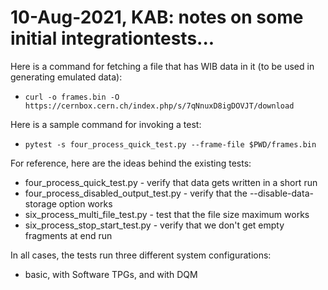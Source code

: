 # 10-Aug-2021, KAB: notes on some initial integrationtests...

Here is a command for fetching a file that has WIB data in it (to be used in generating emulated data):

* `curl -o frames.bin -O https://cernbox.cern.ch/index.php/s/7qNnuxD8igDOVJT/download`

Here is a sample command for invoking a test:

* `pytest -s four_process_quick_test.py --frame-file $PWD/frames.bin`

For reference, here are the ideas behind the existing tests:
* four_process_quick_test.py - verify that data gets written in a short run
* four_process_disabled_output_test.py - verify that the --disable-data-storage option works
* six_process_multi_file_test.py - test that the file size maximum works
* six_process_stop_start_test.py - verify that we don't get empty fragments at end run

In all cases, the tests run three different system configurations: 
* basic, with Software TPGs, and with DQM
